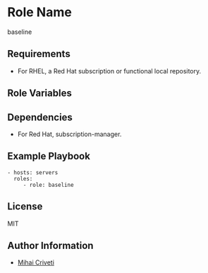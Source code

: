 Role Name
=========

baseline

Requirements
------------

- For RHEL, a Red Hat subscription or functional local repository.

Role Variables
--------------


Dependencies
------------

- For Red Hat, subscription-manager.

Example Playbook
----------------

    - hosts: servers
      roles:
         - role: baseline

License
-------

MIT

Author Information
------------------

- [Mihai Criveti](https://www.linkedin.com/in/crivetimihai/)
